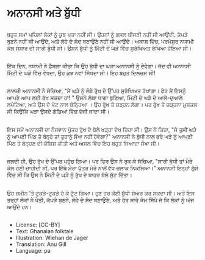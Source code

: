 # ਅਨਾਨਸੀ ਅਤੇ ਬੁੱਧੀ

##
ਬਹੁਤ ਸਮਾਂ ਪਹਿਲਾਂ ਲੋਕਾਂ ਨੂੰ ਕੁਝ ਪਤਾ ਨਹੀਂ ਸੀ। ਉਹਨਾਂ ਨੂੰ ਫਸਲ ਬੀਜਣੀ ਨਹੀਂ ਸੀ ਆਉਂਦੀ, ਕੱਪੜੇ ਬੁਣਨੇ ਨਹੀਂ ਸੀ ਆਉਂਦੇ, ਅਤੇ ਲੋਹੇ ਦੇ ਸੰਦ ਬਣਾਉਣੇ ਨਹੀਂ ਸੀ ਆਉਂਦੇ। ਅਕਾਸ਼ ਵਿੱਚ, ਪਰਮੇਸ਼ੁਰ ਨਯਾਮੀ ਕੋਲ ਸੰਸਾਰ ਦੀ ਸਾਰੀ ਬੁੱਧੀ ਸੀ। ਉਸਨੇ ਬੁੱਧੀ ਨੂੰ ਮਿੱਟੀ ਦੇ ਘੜੇ ਵਿੱਚ ਸੁਰੱਖਿਅਤ ਰੱਖਿਆ ਹੋਇਆ ਸੀ।

##
ਇੱਕ ਦਿਨ, ਨਯਾਮੀ ਨੇ ਫ਼ੈਸਲਾ ਕੀਤਾ ਕਿ ਉਹ ਬੁੱਧੀ ਦਾ ਘੜਾ ਅਨਾਨਸੀ ਨੂੰ ਦੇਵੇਗਾ। ਜੱਦ ਵੀ ਅਨਾਨਸੀ ਮਿੱਟੀ ਦੇ ਘੜੇ ਵਿੱਚ ਵੇਖਦਾ, ਉਹ ਕੁਝ ਨਵਾਂ ਸਿੱਖਦਾ ਸੀ। ਇਹ ਬਹੁਤ ਦਿਲਚਸ ਸੀ! 

##
ਲਾਲਚੀ ਅਨਾਨਸੀ ਨੇ ਸੋਚਿਆ, "ਮੈਂ ਘੜੇ ਨੂੰ ਲੰਬੇ ਰੁੱਖ ਦੇ ਉੱਪਰ ਸੁਰੱਖਿਅਤ ਰੱਖਾਂਗਾ। ਫੇਰ ਮੈਂ ਇਸਨੂੰ ਆਪਣੇ ਆਪ ਲਈ ਰੱਖ ਸਕਦਾ ਹਾਂ! " ਉਸਨੇ ਲੰਬਾ ਧਾਗਾ ਬੁਣਿਆ, ਮਿੱਟੀ ਦੇ ਘੜੇ ਦੇ ਆਲੇ-ਦੁਆਲੇ ਲਪੇਟਿਆ, ਅਤੇ ਉਸ ਦੇ ਪੇਟ ਨਾਲ ਬੰਨ੍ਹਿਆ । ਉਹ ਰੁੱਖ ਤੇ ਚੜ੍ਹਨ ਲੱਗਾ। ਪਰ ਰੁੱਖ ਤੇ ਚੜ੍ਹਨਾ ਮੁਸ਼ਕਲ ਸੀ ਕਿਉਂਕਿ ਘੜਾ ਉਸਦੇ ਗੋਡਿਆਂ ਵਿੱਚ ਵੱਜੀ ਜਾਂਦਾ ਸੀ। 

##
ਇਸ ਸਮੇਂ ਅਨਾਨਸੀ ਦਾ ਨੌਜਵਾਨ ਪੁੱਤਰ ਰੁੱਖ ਦੇ ਥੱਲੇ ਖੜ੍ਹਾ ਦੇਖ ਰਿਹਾ ਸੀ। ਉਸ ਨੇ ਕਿਹਾ, "ਜੇ ਤੁਸੀਂ ਘੜੇ ਨੂੰ ਆਪਣੀ ਪਿੱਠ ਤੇ ਬੰਨ੍ਹੋ ਤਾਂ ਤੁਹਾਨੂੰ ਸੌਖਾ ਨਹੀਂ ਹੋਵੇਗਾ?" ਅਨਾਨਸੀ ਨੇ ਬੁੱਧੀ ਨਾਲ ਭਰੇ ਘੜੇ ਨੂੰ ਆਪਣੀ ਪਿੱਠ ਤੇ ਬੰਨ੍ਹਣ ਦੀ ਕੋਸ਼ਿਸ਼ ਕੀਤੀ ਅਤੇ ਅਸਲ ਵਿੱਚ ਇਹ ਬਹੁਤ ਜਿਆਦਾ ਸੌਖਾ ਸੀ।

##
ਜਲਦੀ ਹੀ, ਉਹ ਰੁੱਖ ਦੇ ਉੱਪਰ ਪਹੁੰਚ ਗਿਆ। ਪਰ ਫਿਰ ਉਸ ਨੇ ਰੁਕ ਕੇ ਸੋਚਿਆ, "ਸਾਰੀ ਬੁੱਧੀ ਤਾਂ ਮੇਰੇ ਕੋਲ ਹੋਣੀ ਚਾਹੀਦੀ ਸੀ, ਪਰ ਇੱਥੇ ਮੇਰਾ ਪੁੱਤਰ ਮੇਰੇ ਨਾਲੋਂ ਵੱਧ ਚਲਾਕ ਨਿਕਲਿਆ।” ਅਨਾਨਸੀ ਇਨ੍ਹਾਂ ਗੁੱਸੇ ਵਿੱਚ ਸੀ ਕਿ ਉਸ ਨੇ ਮਿੱਟੀ ਦੇ ਘੜੇ ਨੂੰ ਰੁੱਖ ਦੇ ਬਾਹਰ ਥੱਲੇ ਸੁੱਟ ਦਿੱਤਾ। 

##
ਉਹ ਜ਼ਮੀਨ 'ਤੇ ਟੁਕੜੇ-ਟੁਕੜੇ ਹੋ ਕੇ ਟੁੱਟ ਗਿਆ। ਹੁਣ ਹਰ ਕੋਈ ਬੁੱਧੀ ਸ਼ੇਅਰ ਕਰ ਸਕਦਾ ਸੀ। ਅਤੇ ਇਸ ਤਰ੍ਹਾਂ ਲੋਕਾਂ ਨੇ ਖੇਤੀ, ਕੱਪੜੇ ਬੁਣਨੇ, ਲੋਹੇ ਦੇ ਸੰਦ ਬਣਾਉਣੇ, ਅਤੇ ਹੋਰ ਸਾਰੇ ਕੰਮ ਸਿੱਖੇ ਜੋ ਕਿ ਲੋਕਾਂ ਨੂੰ ਅੱਜ ਆਉਂਦੇ ਹਨ।

##
* License: [CC-BY]
* Text: Ghanaian folktale
* Illustration: Wiehan de Jager
* Translation: Anu Gill
* Language: pa
